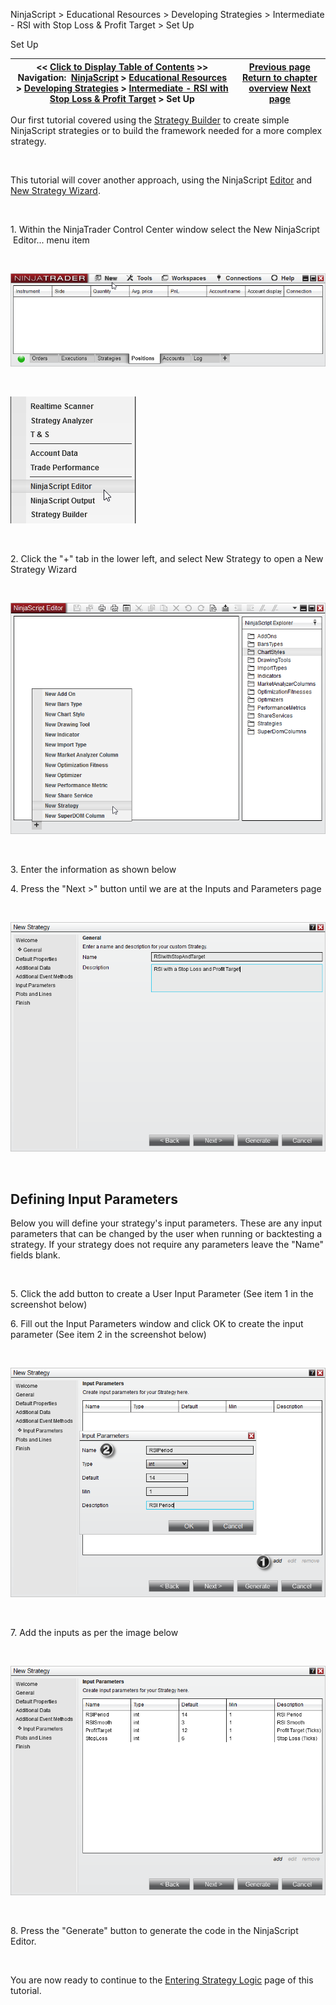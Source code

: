﻿


NinjaScript \> Educational Resources \> Developing Strategies \> Intermediate \- RSI with Stop Loss \& Profit Target \> Set Up






















Set Up







| \<\< [Click to Display Table of Contents](set_up11.md) \>\> **Navigation:**     [NinjaScript](ninjascript.md) \> [Educational Resources](educational_resources.md) \> [Developing Strategies](developing_strategies.md) \> [Intermediate \- RSI with Stop Loss \& Profit Target](intermediate_-_rsi_with_stop_l.md) \> Set Up | [Previous page](intermediate_-_rsi_with_stop_l.md) [Return to chapter overview](intermediate_-_rsi_with_stop_l.md) [Next page](entering_strategy_logic.md) |
| --- | --- |











Our first tutorial covered using the [Strategy Builder](strategy_builder.md) to create simple NinjaScript strategies or to build the framework needed for a more complex strategy.


 


This tutorial will cover another approach, using the NinjaScript [Editor](editor.md) and [New Strategy Wizard](ns_wizard.md).


 


1\. Within the NinjaTrader Control Center window select the New NinjaScript  Editor... menu item


 


![NSTutControlCenter](nstutcontrolcenter.png)


 


![NSTutControlCenter2](nstutcontrolcenter2.png)


 


2\. Click the "\+" tab in the lower left, and select New Strategy to open a New Strategy Wizard


 


![RSIwithStopAndTargetSetUp1](rsiwithstopandtargetsetup1.png)


 


3\. Enter the information as shown below


4\. Press the "Next \>" button until we are at the Inputs and Parameters page


 


![RSIwithStopAndTargetSetUp2](rsiwithstopandtargetsetup2.png)


 


## Defining Input Parameters


Below you will define your strategy's input parameters. These are any input parameters that can be changed by the user when running or backtesting a strategy. If your strategy does not require any parameters leave the "Name" fields blank.


 


5\. Click the add button to create a User Input Parameter (See item 1 in the screenshot below)


6\. Fill out the Input Parameters window and click OK to create the input parameter (See item 2 in the screenshot below)


 


![RSIwithStopAndTargetSetUp3](rsiwithstopandtargetsetup3.png)


 


7\. Add the inputs as per the image below 


 


![RSIwithStopAndTargetSetUp4](rsiwithstopandtargetsetup4.png)


   

8\. Press the "Generate" button to generate the code in the NinjaScript Editor.


 


You are now ready to continue to the [Entering Strategy Logic](entering_strategy_logic.md) page of this tutorial.








